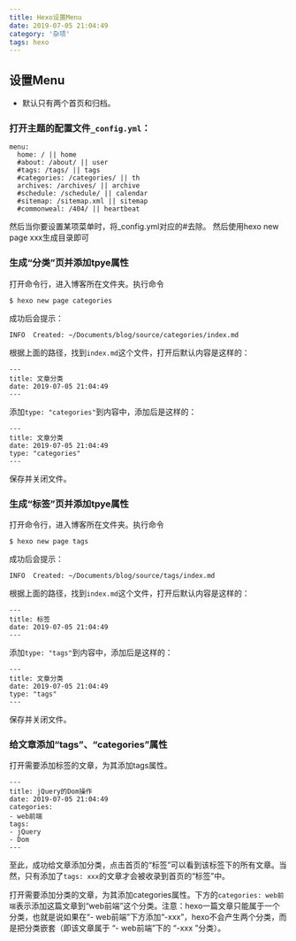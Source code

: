 ```yaml
---
title: Hexo设置Menu
date: 2019-07-05 21:04:49
category: '杂项'
tags: hexo
---
```


## 设置Menu

- 默认只有两个首页和归档。



### 打开主题的配置文件`_config.yml`：

```
menu:
  home: / || home
  #about: /about/ || user
  #tags: /tags/ || tags
  #categories: /categories/ || th
  archives: /archives/ || archive
  #schedule: /schedule/ || calendar
  #sitemap: /sitemap.xml || sitemap
  #commonweal: /404/ || heartbeat
```

然后当你要设置某项菜单时，将_config.yml对应的#去除。 然后使用hexo new page xxx生成目录即可



###  生成“分类”页并添加tpye属性

打开命令行，进入博客所在文件夹。执行命令

```
$ hexo new page categories
```

成功后会提示：

```
INFO  Created: ~/Documents/blog/source/categories/index.md
```

根据上面的路径，找到`index.md`这个文件，打开后默认内容是这样的：

```
---
title: 文章分类
date: 2019-07-05 21:04:49
---
```

添加`type: "categories"`到内容中，添加后是这样的：

```
---
title: 文章分类
date: 2019-07-05 21:04:49
type: "categories"
---
```

保存并关闭文件。



###  生成“标签”页并添加tpye属性

打开命令行，进入博客所在文件夹。执行命令

```
$ hexo new page tags
```

成功后会提示：

```
INFO  Created: ~/Documents/blog/source/tags/index.md
```

根据上面的路径，找到`index.md`这个文件，打开后默认内容是这样的：

```
---
title: 标签
date: 2019-07-05 21:04:49
---
```

添加`type: "tags"`到内容中，添加后是这样的：

```
---
title: 文章分类
date: 2019-07-05 21:04:49
type: "tags"
---
```

保存并关闭文件。



### 给文章添加“tags”、“categories”属性

打开需要添加标签的文章，为其添加tags属性。

```
---
title: jQuery的Dom操作
date: 2019-07-05 21:04:49
categories: 
- web前端
tags:
- jQuery
- Dom
---
```

至此，成功给文章添加分类，点击首页的“标签”可以看到该标签下的所有文章。当然，只有添加了`tags: xxx`的文章才会被收录到首页的“标签”中。

打开需要添加分类的文章，为其添加categories属性。下方的`categories: web前端`表示添加这篇文章到“web前端”这个分类。注意：hexo一篇文章只能属于一个分类，也就是说如果在“- web前端”下方添加“-xxx”，hexo不会产生两个分类，而是把分类嵌套（即该文章属于 “- web前端”下的 “-xxx ”分类）。

